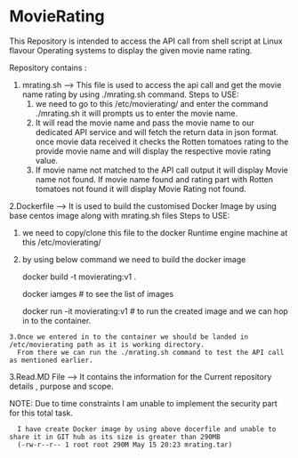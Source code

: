# MovieRating
This Repository is intended to access the API call from shell script at Linux flavour Operating systems to display the given movie name rating.

Repository contains :
1. mrating.sh
--> This file is used to access the api call and get the movie name rating by using ./mrating.sh command.
    Steps to USE:
	1. we need to go to this /etc/movierating/ and enter the command ./mrating.sh 
	   it will prompts us to enter the movie name.
	2. It will read the movie name and pass the movie name to our dedicated API service and will fetch the return data in json format.
	   once movie data received it checks the Rotten tomatoes rating to the provide movie name and will display the respective movie rating value.
	3. If movie name not matched to the API call output it will display Movie name not found.
	   If movie name found and rating part with Rotten tomatoes not found it will display Movie Rating not found.
	
2.Dockerfile
--> It is used to build the customised Docker Image by using base centos image along with mrating.sh files
   Steps to USE:
   1. we need to copy/clone this file to the docker Runtime engine machine at this /etc/movierating/
   2. by using below command we need to build the docker image 
   
	  docker build -t movierating:v1 . 
	  
	  docker iamges # to see the list of images
	  
	  docker run -it movierating:v1  # to run the created image and we can hop in to the container.
    
    3.Once we entered in to the container we should be landed in /etc/movierating path as it is working directory.
	  From there we can run the ./mrating.sh command to test the API call as mentioned earlier.
	  
3.Read.MD File
--> It contains the information for the Current repository details , purpose and scope.

NOTE: Due to time constraints I am unable to implement the security part for this total task.

	  I have create Docker image by using above docerfile and unable to share it in GIT hub as its size is greater than 290MB 
	  (-rw-r--r-- 1 root root 290M May 15 20:23 mrating.tar)
